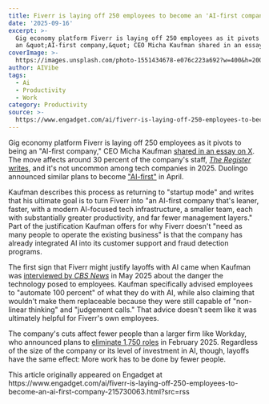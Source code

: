 ```yaml
---
title: Fiverr is laying off 250 employees to become an 'AI-first company'
date: '2025-09-16'
excerpt: >-
  Gig economy platform Fiverr is laying off 250 employees as it pivots to being
  an &quot;AI-first company,&quot; CEO Micha Kaufman shared in an essay on...
coverImage: >-
  https://images.unsplash.com/photo-1551434678-e076c223a692?w=400&h=200&fit=crop&auto=format
author: AIVibe
tags:
  - Ai
  - Productivity
  - Work
category: Productivity
source: >-
  https://www.engadget.com/ai/fiverr-is-laying-off-250-employees-to-become-an-ai-first-company-215730063.html?src=rss
---
```

<p>Gig economy platform Fiverr is laying off 250 employees as it pivots to being an &quot;AI-first company,&quot; CEO Micha Kaufman <a data-i13n="cpos:1;pos:1" href="https://x.com/michakaufman/status/1967624550020985069">shared in an essay on X</a>. The move affects around 30 percent of the company&#39;s staff, <a data-i13n="cpos:2;pos:1" href="https://www.theregister.com/2025/09/16/fiverr_ai_layoff/"><em>The Register</em> writes</a>, and it&#39;s not uncommon among tech companies in 2025. Duolingo announced similar plans to become <a data-i13n="cpos:3;pos:1" href="https://www.engadget.com/ai/duolingo-will-replace-contract-workers-with-ai-for-content-creation-123058970.html">&quot;AI-first&quot;</a> in April.</p>
<p>Kaufman describes this process as returning to &quot;startup mode&quot; and writes that his ultimate goal is to turn Fiverr into &quot;an AI-first company that&#39;s leaner, faster, with a modern AI-focused tech infrastructure, a smaller team, each with substantially greater productivity, and far fewer management layers.&quot; Part of the justification Kaufman offers for why Fiverr doesn&#39;t &quot;need as many people to operate the existing business&quot; is that the company has already integrated AI into its customer support and fraud detection programs.</p>
<span id="end-legacy-contents"></span><p>The first sign that Fiverr might justify layoffs with AI came when Kaufman was <a data-i13n="cpos:4;pos:1" href="https://www.youtube.com/watch?v=8MPdmx-hiHA">interviewed by <em>CBS News</em></a> in May 2025 about the danger the technology posed to employees. Kaufman specifically advised employees to &quot;automate 100 percent&quot; of what they do with AI, while also claiming that wouldn&#39;t make them replaceable because they were still capable of &quot;non-linear thinking&quot; and &quot;judgement calls.&quot; That advice doesn&#39;t seem like it was ultimately helpful for Fiverr&#39;s own employees.</p>
<p>The company&#39;s cuts affect fewer people than a larger firm like Workday, who announced plans to <a data-i13n="cpos:5;pos:1" href="https://www.engadget.com/ai/workday-lays-off-1750-employees-citing-demand-for-ai-134922398.html">eliminate 1,750 roles</a> in February 2025. Regardless of the size of the company or its level of investment in AI, though, layoffs have the same effect: More work has to be done by fewer people.</p>This article originally appeared on Engadget at https://www.engadget.com/ai/fiverr-is-laying-off-250-employees-to-become-an-ai-first-company-215730063.html?src=rss
